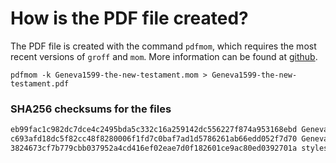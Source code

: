 # How is the PDF file created?
The PDF file is created with the command `pdfmom`, which requires the most recent versions of `groff` and `mom`.
More information can be found at [github](https://github.com/0xR3V/Bibles).

```shell
pdfmom -k Geneva1599-the-new-testament.mom > Geneva1599-the-new-testament.pdf
```

### SHA256 checksums for the files
```txt
eb99fac1c982dc7dce4c2495bda5c332c16a259142dc556227f874a953168ebd Geneva1599-the-new-testament.mom
c693afd18dc5f82cc48f8280006f1fd7c0baf7ad1d5786261ab66edd052f7d70 Geneva1599-the-new-testament.pdf
3824673cf7b779cbb037952a4cd416ef02eae7d0f182601ce9ac80ed0392701a stylesheet.mom
```

<!-- 52ea6cca75fbc0f4a10d3ac6e99e16d1 -->
